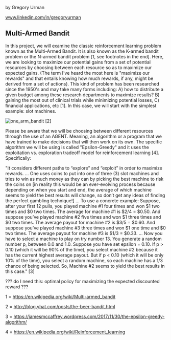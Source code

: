 
by Gregory Urman

www.linkedin.com/in/gregoryurman 


## Multi-Armed Bandit ##

In this project, we will examine the classic reinforcement learning problem known as the Multi-Armed Bandit. It is also known as the K-armed bandit problem or the N-armed bandit problem [1, see footnotes in the end]. Here, we are looking to maximize our potential gains from a set of potential resources by choosing between each resource so as to maximize our expected gains. (The term I've heard the most here is "maximize our rewards" and that entails knowing how much rewards, if any, might be derived from a set of actions). This kind of problem has been researched since the 1950's and may take many forms including: A) how to distribute a given budget among these research departments to maximize results? B) gaining the most out of clinical trials while minimizing potential losses, C) financial applications, etc [1]. In this case, we will start with the simplest example: slot machines.


![one_arm_bandit](https://user-images.githubusercontent.com/22970879/41629289-ec662a58-73e5-11e8-9f41-40c6d7ba5a36.jpg)
[2]


Please be aware that we will be choosing between different resources through the use of an AGENT. Meaning, an algorithm or a program that we have trained to make decisions that will then work on its own. The specific algorithm we will be using is called "Epsilon-Greedy" and it uses the exploitation vs. exploration tradeoff model for reinforcement learning [4]. Specifically:

"It considers different paths to “explore” and “exploit” in order to maximize rewards. ... One uses coins to put into one of three (3) slot machines and tries to win as much money as they can by picking the best machine to risk the coins on [in reality this would be an ever-evolving process because depending on when you start and end, the average of which machine seems to yield the best results will change, so don’t get any ideas of finding the perfect gambling technique!] ... To use a concrete example: Suppose, after your first 12 pulls, you played machine #1 four times and won $1 two times and $0 two times. The average for machine #1 is $2/4 = $0.50. And suppose you’ve played machine #2 five times and won $1 three times and $0 two times. The average payout for machine #2 is $3/5 = $0.60. And suppose you’ve played machine #3 three times and won $1 one time and $0 two times. The average payout for machine #3 is $1/3 = $0.33. ... Now you have to select a machine to play on try number 13. You generate a random number p, between 0.0 and 1.0. Suppose you have set epsilon = 0.10. If p > 0.10 (which it will be 90% of the time), you select machine #2 because it has the current highest average payout. But if p < 0.10 (which it will be only 10% of the time), you select a random machine, so each machine has a 1/3 chance of being selected. So, Machine #2 seems to yield the best results in this case." [3] 








??? do I need this: optimal policy for maximizing the expected discounted reward ???



1 = https://en.wikipedia.org/wiki/Multi-armed_bandit 

2 = http://blog.yhat.com/posts/the-beer-bandit.html 

3 = https://jamesmccaffrey.wordpress.com/2017/11/30/the-epsilon-greedy-algorithm/

4 = https://en.wikipedia.org/wiki/Reinforcement_learning



